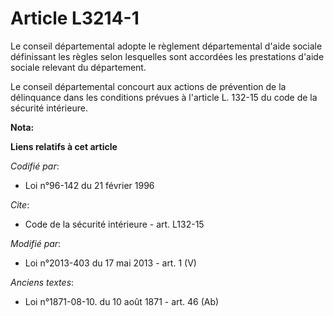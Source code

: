 # Article L3214-1

Le conseil départemental  adopte le règlement départemental d'aide sociale définissant les règles selon lesquelles sont
accordées les prestations d'aide sociale relevant du département. 

Le conseil départemental  concourt aux actions de prévention de la délinquance dans les conditions prévues à l'article L.
132-15 du code de la sécurité intérieure.

**Nota:**



**Liens relatifs à cet article**

_Codifié par_:

  - Loi n°96-142 du 21 février 1996

_Cite_:

  - Code de la sécurité intérieure - art. L132-15

_Modifié par_:

  - Loi n°2013-403 du 17 mai 2013 - art. 1 (V)

_Anciens textes_:

  - Loi n°1871-08-10. du 10 août 1871 - art. 46 (Ab)
